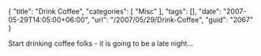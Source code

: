 {
	"title": "Drink Coffee",
	"categories": [
		"Misc"
	],
	"tags": [],
	"date": "2007-05-29T14:05:00+06:00",
	"url": "/2007/05/29/Drink-Coffee",
	"guid": "2067"
}

Start drinking coffee folks - it is going to be a late night...